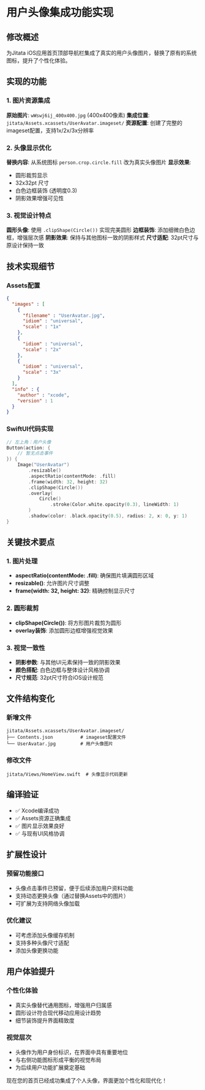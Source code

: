 # 用户头像集成功能实现

## 修改概述
为Jitata iOS应用首页顶部导航栏集成了真实的用户头像图片，替换了原有的系统图标，提升了个性化体验。

## 实现的功能

### 1. 图片资源集成
**原始图片**: `wWswj6ij_400x400.jpg` (400x400像素)
**集成位置**: `jitata/Assets.xcassets/UserAvatar.imageset/`
**资源配置**: 创建了完整的imageset配置，支持1x/2x/3x分辨率

### 2. 头像显示优化
**替换内容**: 从系统图标 `person.crop.circle.fill` 改为真实头像图片
**显示效果**:
- 圆形裁剪显示
- 32x32pt 尺寸
- 白色边框装饰 (透明度0.3)
- 阴影效果增强可见性

### 3. 视觉设计特点
**圆形头像**: 使用 `.clipShape(Circle())` 实现完美圆形
**边框装饰**: 添加细微白色边框，增强层次感
**阴影效果**: 保持与其他图标一致的阴影样式
**尺寸适配**: 32pt尺寸与原设计保持一致

## 技术实现细节

### Assets配置
```json
{
  "images" : [
    {
      "filename" : "UserAvatar.jpg",
      "idiom" : "universal",
      "scale" : "1x"
    },
    {
      "idiom" : "universal", 
      "scale" : "2x"
    },
    {
      "idiom" : "universal",
      "scale" : "3x"
    }
  ],
  "info" : {
    "author" : "xcode",
    "version" : 1
  }
}
```

### SwiftUI代码实现
```swift
// 左上角：用户头像
Button(action: {
    // 暂无点击事件
}) {
    Image("UserAvatar")
        .resizable()
        .aspectRatio(contentMode: .fill)
        .frame(width: 32, height: 32)
        .clipShape(Circle())
        .overlay(
            Circle()
                .stroke(Color.white.opacity(0.3), lineWidth: 1)
        )
        .shadow(color: .black.opacity(0.5), radius: 2, x: 0, y: 1)
}
```

## 关键技术要点

### 1. 图片处理
- **aspectRatio(contentMode: .fill)**: 确保图片填满圆形区域
- **resizable()**: 允许图片尺寸调整
- **frame(width: 32, height: 32)**: 精确控制显示尺寸

### 2. 圆形裁剪
- **clipShape(Circle())**: 将方形图片裁剪为圆形
- **overlay装饰**: 添加圆形边框增强视觉效果

### 3. 视觉一致性
- **阴影参数**: 与其他UI元素保持一致的阴影效果
- **颜色搭配**: 白色边框与整体设计风格协调
- **尺寸规范**: 32pt尺寸符合iOS设计规范

## 文件结构变化

### 新增文件
```
jitata/Assets.xcassets/UserAvatar.imageset/
├── Contents.json          # imageset配置文件
└── UserAvatar.jpg         # 用户头像图片
```

### 修改文件
```
jitata/Views/HomeView.swift  # 头像显示代码更新
```

## 编译验证
- ✅ Xcode编译成功
- ✅ Assets资源正确集成
- ✅ 图片显示效果良好
- ✅ 与现有UI风格协调

## 扩展性设计

### 预留功能接口
- 头像点击事件已预留，便于后续添加用户资料功能
- 支持动态更换头像（通过替换Assets中的图片）
- 可扩展为支持网络头像加载

### 优化建议
- 可考虑添加头像缓存机制
- 支持多种头像尺寸适配
- 添加头像更换功能

## 用户体验提升

### 个性化体验
- 真实头像替代通用图标，增强用户归属感
- 圆形设计符合现代移动应用设计趋势
- 细节装饰提升界面精致度

### 视觉层次
- 头像作为用户身份标识，在界面中具有重要地位
- 与右侧功能图标形成平衡的视觉布局
- 为后续用户功能扩展奠定基础

现在您的首页已经成功集成了个人头像，界面更加个性化和现代化！ 